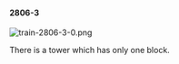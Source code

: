 #### 2806-3
![train-2806-3-0.png](https://github.com/lil-lab/nlvr/raw/master/nlvr/train/images/61/train-2806-3-0.png "train-2806-3-0.png")

There is a tower which has only one block.